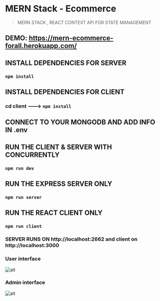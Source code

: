 # MERN Stack - Ecommerce
> MERN STACK , REACT CONTEXT API FOR STATE MANAGEMENT 

## DEMO: https://mern-ecommerce-forall.herokuapp.com/




## INSTALL DEPENDENCIES FOR SERVER 
### `npm install`

## INSTALL DEPENDENCIES FOR CLIENT
### cd client ---> `npm install`

## CONNECT TO YOUR MONGODB AND ADD INFO IN .env


## RUN THE CLIENT & SERVER WITH CONCURRENTLY
### `npm run dev`

## RUN THE EXPRESS SERVER ONLY
### `npm run server`

## RUN THE REACT CLIENT ONLY
### `npm run client`

### SERVER RUNS ON http://localhost:2662 and client on http://localhost:3000

### User interface 

![alt](https://res.cloudinary.com/dhruvforall/image/upload/v1649740797/UI/Screenshot_12_ojbqrn.png)

### Admin interface 

![alt](https://res.cloudinary.com/dhruvforall/image/upload/v1649741071/UI/Screenshot_14_luq4oi.png)
